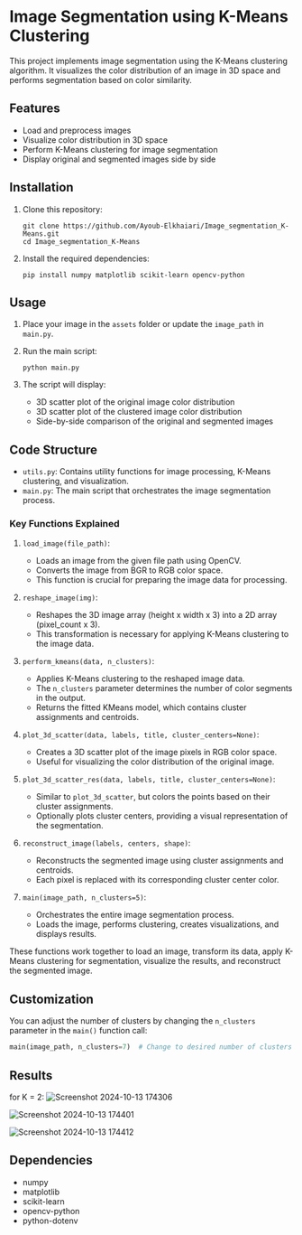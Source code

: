 # Image Segmentation using K-Means Clustering

This project implements image segmentation using the K-Means clustering algorithm. It visualizes the color distribution of an image in 3D space and performs segmentation based on color similarity.

## Features

- Load and preprocess images
- Visualize color distribution in 3D space
- Perform K-Means clustering for image segmentation
- Display original and segmented images side by side

## Installation

1. Clone this repository:
   ```
   git clone https://github.com/Ayoub-Elkhaiari/Image_segmentation_K-Means.git
   cd Image_segmentation_K-Means
   ```

2. Install the required dependencies:
   ```
   pip install numpy matplotlib scikit-learn opencv-python 
   ```

## Usage

1. Place your image in the `assets` folder or update the `image_path` in `main.py`.

2. Run the main script:
   ```
   python main.py
   ```

3. The script will display:
   - 3D scatter plot of the original image color distribution
   - 3D scatter plot of the clustered image color distribution
   - Side-by-side comparison of the original and segmented images

## Code Structure

- `utils.py`: Contains utility functions for image processing, K-Means clustering, and visualization.
- `main.py`: The main script that orchestrates the image segmentation process.

### Key Functions Explained

1. `load_image(file_path)`:
   - Loads an image from the given file path using OpenCV.
   - Converts the image from BGR to RGB color space.
   - This function is crucial for preparing the image data for processing.

2. `reshape_image(img)`:
   - Reshapes the 3D image array (height x width x 3) into a 2D array (pixel_count x 3).
   - This transformation is necessary for applying K-Means clustering to the image data.

3. `perform_kmeans(data, n_clusters)`:
   - Applies K-Means clustering to the reshaped image data.
   - The `n_clusters` parameter determines the number of color segments in the output.
   - Returns the fitted KMeans model, which contains cluster assignments and centroids.

4. `plot_3d_scatter(data, labels, title, cluster_centers=None)`:
   - Creates a 3D scatter plot of the image pixels in RGB color space.
   - Useful for visualizing the color distribution of the original image.

5. `plot_3d_scatter_res(data, labels, title, cluster_centers=None)`:
   - Similar to `plot_3d_scatter`, but colors the points based on their cluster assignments.
   - Optionally plots cluster centers, providing a visual representation of the segmentation.

6. `reconstruct_image(labels, centers, shape)`:
   - Reconstructs the segmented image using cluster assignments and centroids.
   - Each pixel is replaced with its corresponding cluster center color.

7. `main(image_path, n_clusters=5)`:
   - Orchestrates the entire image segmentation process.
   - Loads the image, performs clustering, creates visualizations, and displays results.

These functions work together to load an image, transform its data, apply K-Means clustering for segmentation, visualize the results, and reconstruct the segmented image.

## Customization

You can adjust the number of clusters by changing the `n_clusters` parameter in the `main()` function call:

```python
main(image_path, n_clusters=7)  # Change to desired number of clusters
```

## Results

for K = 2:
![Screenshot 2024-10-13 174306](https://github.com/user-attachments/assets/e4e83704-5354-434c-ae3b-c3e032f2931e)

![Screenshot 2024-10-13 174401](https://github.com/user-attachments/assets/c955a14e-42f0-4d30-af18-333394c06d5a)

![Screenshot 2024-10-13 174412](https://github.com/user-attachments/assets/982399c8-2275-4372-924f-4f441185e537)

## Dependencies

- numpy
- matplotlib
- scikit-learn
- opencv-python
- python-dotenv



